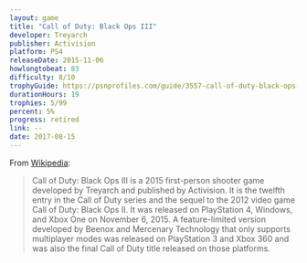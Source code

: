 ```yaml
---
layout: game
title: "Call of Duty: Black Ops III"
developer: Treyarch
publisher: Activision
platform: PS4
releaseDate: 2015-11-06
howlongtobeat: 83
difficulty: 8/10
trophyGuide: https://psnprofiles.com/guide/3557-call-of-duty-black-ops-iii-trophy-guide
durationHours: 19
trophies: 5/99
percent: 5%
progress: retired
link: --
date: 2017-08-15
---
```


From [Wikipedia](https://en.wikipedia.org/wiki/Call_of_Duty:_Black_Ops_III):

> Call of Duty: Black Ops III is a 2015 first-person shooter game developed by Treyarch and published by Activision. It is the twelfth entry in the Call of Duty series and the sequel to the 2012 video game Call of Duty: Black Ops II. It was released on PlayStation 4, Windows, and Xbox One on November 6, 2015. A feature-limited version developed by Beenox and Mercenary Technology that only supports multiplayer modes was released on PlayStation 3 and Xbox 360 and was also the final Call of Duty title released on those platforms.
